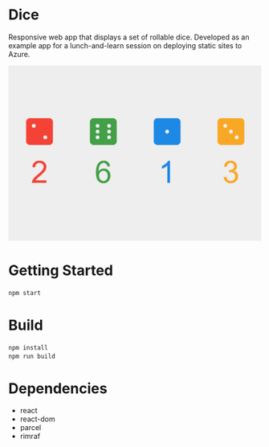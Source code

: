 # Dice

Responsive web app that displays a set of rollable dice. Developed as an example app for a lunch-and-learn session on deploying static sites to Azure.

![Screenshot](docs/screenshot.png)

# Getting Started

```bash
npm start
```

# Build 

```bash
npm install
npm run build
```

# Dependencies

- react
- react-dom
- parcel
- rimraf